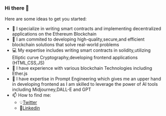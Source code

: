 ### Hi there 👋


<!--**VaibhavAher219/VaibhavAher219** is a ✨ _special_ ✨ repository because its `README.md` (this file) appears on your GitHub profile.-->

Here are some ideas to get you started:

- 💼 I specialize in writing smart contracts and implementing decentralized applications on the Ethereum Blockchain
- 🌱 I am commited to developing high-quality,secure,and efficient blockchain solutions that solve real-world problems
- 💻 My expertise includes writing smart contracts in solidity,utilizing Elliptic curve Cryptography,developing frontend applications (HTML,CSS,JS)
- 🔩 I have experience with various blockchain Technologies including Ether.js
- 💬 I have expertise in Prompt Engineering which gives me an upper hand in developing frontend as I am skilled to leverage the power of AI tools including    Midjourney,DALL-E and GPT
- 📫 How to find me:
     - 💡[Twitter](https://twitter.com/vaibhavva219)
     - 📝[Linkedin](https://www.linkedin.com/in/vaibhav-aher-29640814b)

<!-- [![Vaibhav's github stats](https://github-readme-stats.vercel.app/api?username=VaibhavAher219&count_private=true&show_icons=true&theme=radical&hide_rank=false)](https://github.com/VaibhavAher219/github-readme-stats) -->

